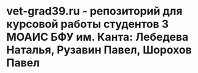 # vet-grad39.ru - репозиторий для курсовой работы студентов 3 МОАИС БФУ им. Канта: Лебедева Наталья, Рузавин Павел, Шорохов Павел